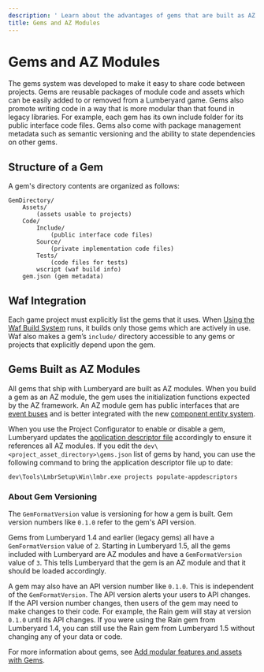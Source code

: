 ```yaml
---
description: ' Learn about the advantages of gems that are built as AZ modules. '
title: Gems and AZ Modules
---
```

# Gems and AZ Modules<a name="az-module-gems"></a>

The gems system was developed to make it easy to share code between projects\. Gems are reusable packages of module code and assets which can be easily added to or removed from a Lumberyard game\. Gems also promote writing code in a way that is more modular than that found in legacy libraries\. For example, each gem has its own include folder for its public interface code files\. Gems also come with package management metadata such as semantic versioning and the ability to state dependencies on other gems\. 

## Structure of a Gem<a name="az-module-gems-structure-of-a-gem"></a>

A gem's directory contents are organized as follows: 

```
GemDirectory/
    Assets/
        (assets usable to projects)
    Code/
        Include/
            (public interface code files)
        Source/
            (private implementation code files)
        Tests/
            (code files for tests)
        wscript (waf build info)
    gem.json (gem metadata)
```

## Waf Integration<a name="az-module-gems-waf-integration"></a>

Each game project must explicitly list the gems that it uses\. When [Using the Waf Build System](/docs/userguide/waf/intro.md) runs, it builds only those gems which are actively in use\. Waf also makes a gem’s `include/` directory accessible to any gems or projects that explicitly depend upon the gem\.

## Gems Built as AZ Modules<a name="az-module-gems-as-az-modules"></a>

All gems that ship with Lumberyard are built as AZ modules\. When you build a gem as an AZ module, the gem uses the initialization functions expected by the AZ framework\. An AZ module gem has public interfaces that are [event buses](/docs/userguide/programming/ebus/intro.md) and is better integrated with the new [component entity system](/docs/userguide/components/intro.md)\.

When you use the Project Configurator to enable or disable a gem, Lumberyard updates the [application descriptor file](/docs/userguide/modules/system-entities-configuring.md#az-module-system-entities-configuring-app-descriptor-files) accordingly to ensure it references all AZ modules\. If you edit the `dev\<project_asset_directory>\gems.json` list of gems by hand, you can use the following command to bring the application descriptor file up to date: 

```
dev\Tools\LmbrSetup\Win\lmbr.exe projects populate-appdescriptors
```

### About Gem Versioning<a name="az-module-gems-about-versioning"></a>

The `GemFormatVersion` value is versioning for how a gem is built\. Gem version numbers like `0.1.0` refer to the gem's API version\. 

Gems from Lumberyard 1\.4 and earlier \(legacy gems\) all have a `GemFormatVersion` value of `2`\. Starting in Lumberyard 1\.5, all the gems included with Lumberyard are AZ modules and have a `GemFormatVersion` value of `3`\. This tells Lumberyard that the gem is an AZ module and that it should be loaded accordingly\. 

A gem may also have an API version number like `0.1.0`\. This is independent of the `GemFormatVersion`\. The API version alerts your users to API changes\. If the API version number changes, then users of the gem may need to make changes to their code\. For example, the Rain gem will stay at version `0.1.0` until its API changes\. If you were using the Rain gem from Lumberyard 1\.4, you can still use the Rain gem from Lumberyard 1\.5 without changing any of your data or code\. 

For more information about gems, see [Add modular features and assets with Gems](/docs/userguide/gems/builtin/s.md)\.